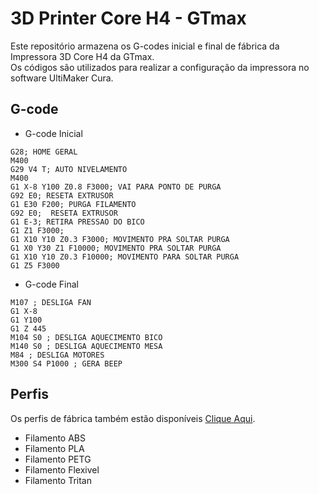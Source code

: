 # 3D Printer Core H4 - GTmax

Este repositório armazena os G-codes inicial e final de fábrica da Impressora 3D Core H4 da GTmax.</br>
Os códigos são utilizados para realizar a configuração da impressora no software UltiMaker Cura.

## G-code
* G-code Inicial

```
G28; HOME GERAL
M400
G29 V4 T; AUTO NIVELAMENTO
M400
G1 X-8 Y100 Z0.8 F3000; VAI PARA PONTO DE PURGA
G92 E0; RESETA EXTRUSOR
G1 E30 F200; PURGA FILAMENTO
G92 E0;  RESETA EXTRUSOR
G1 E-3; RETIRA PRESSAO DO BICO
G1 Z1 F3000;
G1 X10 Y10 Z0.3 F3000; MOVIMENTO PRA SOLTAR PURGA
G1 X0 Y30 Z1 F10000; MOVIMENTO PRA SOLTAR PURGA
G1 X10 Y10 Z0.3 F10000; MOVIMENTO PARA SOLTAR PURGA
G1 Z5 F3000
```

* G-code Final
```
M107 ; DESLIGA FAN
G1 X-8
G1 Y100
G1 Z 445
M104 S0 ; DESLIGA AQUECIMENTO BICO
M140 S0 ; DESLIGA AQUECIMENTO MESA
M84 ; DESLIGA MOTORES
M300 S4 P1000 ; GERA BEEP
```

## Perfis
Os perfis de fábrica também estão disponíveis <a href=“https://github.com/mannalab/3D_Printer_Core_H4/tree/main/Perfis“>Clique Aqui</a>.

* Filamento ABS
* Filamento PLA
* Filamento PETG
* Filamento Flexivel
* Filamento Tritan